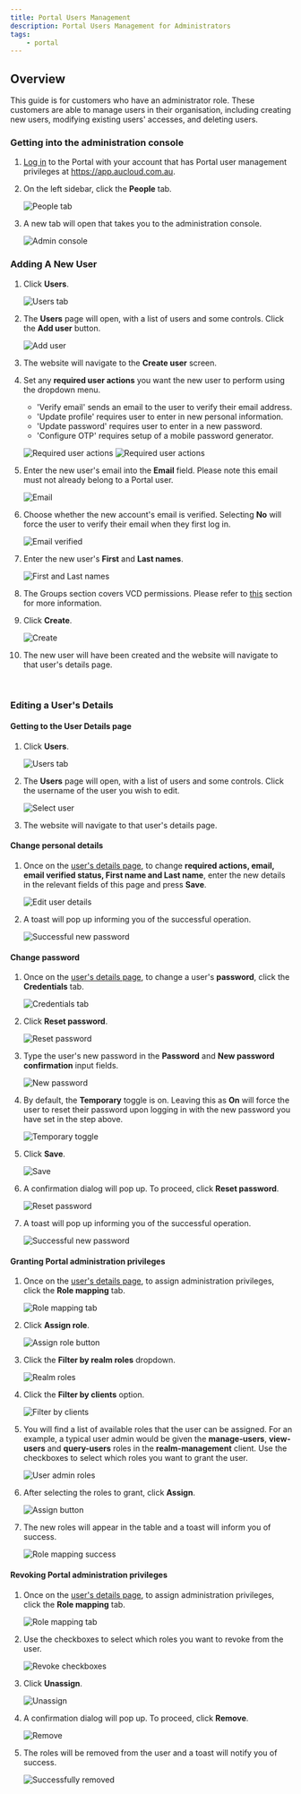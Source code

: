 ```yaml
---
title: Portal Users Management
description: Portal Users Management for Administrators
tags:
    - portal
---
```


## Overview
This guide is for customers who have an administrator role. These customers are able to manage users in their organisation, including creating new users, modifying existing users' accesses, and deleting users.

### Getting into the administration console
1. [Log in](./portal-login.md) to the Portal with your account that has Portal user management privileges at https://app.aucloud.com.au.
   
2. On the left sidebar, click the **People** tab.
   
   ![People tab](./assets/users-mgmt-1.png)

3. A new tab will open that takes you to the administration console.

    ![Admin console](./assets/users-mgmt-2.png)

### Adding A New User
1. Click **Users**.

    ![Users tab](./assets/users-mgmt-3.png)

1. The **Users** page will open, with a list of users and some controls. Click the **Add user** button.

    ![Add user](./assets/users-mgmt-4.png)

1. The website will navigate to the **Create user** screen.

1. Set any **required user actions** you want the new user to perform using the dropdown menu.
  
   - 'Verify email' sends an email to the user to verify their email address. 
   - 'Update profile' requires user to enter in new personal information. 
   - 'Update password' requires user to enter in a new password. 
   - 'Configure OTP' requires setup of a mobile password generator.

    ![Required user actions](./assets/users-mgmt-req-actions.png)
    ![Required user actions](./assets/users-mgmt-req-actions-2.png)

 1. Enter the new user's email into the **Email** field. Please note this email must not already belong to a Portal user.

    ![Email](./assets/users-mgmt-new-email.png)

1. Choose whether the new account's email is verified. Selecting **No** will force the user to verify their email when they first log in.

    ![Email verified](./assets/users-mgmt-email-verified.png)

1. Enter the new user's **First** and **Last names**.

    ![First and Last names](./assets/users-mgmt-first-last-name.png)

1. The Groups section covers VCD permissions. Please refer to [this]() section for more information.

1. Click **Create**.

    ![Create](./assets/users-mgmt-new-user-create.png)

1. The new user will have been created and the website will navigate to that user's details page.

&nbsp;

### Editing a User's Details
#### Getting to the User Details page
1. Click **Users**.

    ![Users tab](./assets/users-mgmt-3.png)

1. The **Users** page will open, with a list of users and some controls. Click the username of the user you wish to edit.

    ![Select user](./assets/users-mgmt-select-user.png)

1. The website will navigate to that user's details page.

#### Change personal details
1. Once on the [user's details page](#getting-to-the-user-details-page), to change **required actions, email, email verified status, First name and Last name**, enter the new details in the relevant fields of this page and press **Save**.

    ![Edit user details](./assets/edit-user-details.png)

1. A toast will pop up informing you of the successful operation.

    ![Successful new password](./assets/users-mgmt-edit-details-success.png)

#### Change password
1. Once on the [user's details page](#getting-to-the-user-details-page), to change a user's **password**, click the **Credentials** tab.

    ![Credentials tab](./assets/users-mgmt-credentials-tab.png)

1. Click **Reset password**.

    ![Reset password](./assets/users-mgmt-reset-password.png)

1. Type the user's new password in the **Password** and **New password confirmation** input fields.

    ![New password](./assets/users-mgmt-new-password.png)

1. By default, the **Temporary** toggle is on. Leaving this as **On** will force the user to reset their password upon logging in with the new password you have set in the step above.

    ![Temporary toggle](./assets/users-mgmt-temporary.png)

1. Click **Save**.

    ![Save](./assets/users-mgmt-save-new-password.png)

1. A confirmation dialog will pop up. To proceed, click **Reset password**.

    ![Reset password](./assets/users-mgmt-reset-password-confirm.png)

1. A toast will pop up informing you of the successful operation.

    ![Successful new password](./assets/users-mgmt-password-reset-success.png)

#### Granting Portal administration privileges

1. Once on the [user's details page](#getting-to-the-user-details-page), to assign administration privileges, click the **Role mapping** tab.

    ![Role mapping tab](./assets/role-mapping.png)

1. Click **Assign role**.
  
    ![Assign role button](./assets/assign-role.png)

1. Click the **Filter by realm roles** dropdown.

    ![Realm roles](./assets/realm-roles.png)

1. Click the **Filter by clients** option.

    ![Filter by clients](./assets/filter-by-clients.png)

1. You will find a list of available roles that the user can be assigned. For an example, a typical user admin would be given the **manage-users**, **view-users** and **query-users** roles in the **realm-management** client. Use the checkboxes to select which roles you want to grant the user.

    ![User admin roles](./assets/user-admin-roles.png)

1. After selecting the roles to grant, click **Assign**.

    ![Assign button](./assets/user-admin-roles-assign.png)

1. The new roles will appear in the table and a toast will inform you of success.

    ![Role mapping success](./assets/roles-assigned.png)

#### Revoking Portal administration privileges
1. Once on the [user's details page](#getting-to-the-user-details-page), to assign administration privileges, click the **Role mapping** tab.

    ![Role mapping tab](./assets/role-mapping.png)

1. Use the checkboxes to select which roles you want to revoke from the user.

    ![Revoke checkboxes](./assets/checkbox-unassign-roles.png)

1. Click **Unassign**.

    ![Unassign](./assets/checkbox-unassign-roles-unassign.png)

1. A confirmation dialog will pop up. To proceed, click **Remove**.

    ![Remove](./assets/remove-button.png)

1. The roles will be removed from the user and a toast will notify you of success.

    ![Successfully removed](./assets/remove-roles-success.png)